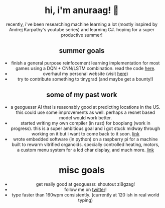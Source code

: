 <div id="header" align="center">
  <h1>
  hi, i'm anuraag! 👋
</h1>

recently, i've been researching machine learning a lot (mostly inspired by Andrej Karpathy's youtube series) and learning C#. hoping for a super productive summer! 

## summer goals
 
 - finish a general purpose reinfocement learning implementation for most games using a DQN + CNN/LSTM combination. read the code [here](https://github.com/boopdotpng/machine-learning-hw-uncc/tree/main/final-rl).
 - overhaul my personal website (visit [here](https://anuraagw.me)) 
 - try to contribute something to tinygrad (and maybe get a bounty!)

## some of my past work

 - a geoguessr AI that is reasonably good at predicting locations in the US. this could use some improvements as well. perhaps a resnet based model would work better. 
 - started writing my own compiler (in rust) for booplang (work in progress). this is a super ambitious goal and i got stuck midway through working on it but i want to come back to it soon. [link](https://github.com/boopdotpng/booplang)
 - wrote embedded software (in python) on a raspberry pi for a machine built to rewarm vitrified organoids. specially controlled heating, motors, a custom menu system for a lcd char display, and much more. [link](https://github.com/boopdotpng/senior-design-23to24)

# misc goals 
- get really good at geoguessr. shoutout zi8gzag!
- follow me on [twitter](https://twitter.com/boopdotpng)! 
- type faster than 160wpm consistently. (currently at 120 ish in real world typing) 
